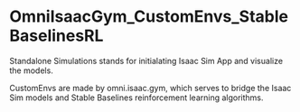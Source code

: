 # OmniIsaacGym_CustomEnvs_StableBaselinesRL

Standalone Simulations stands for initialating Isaac Sim App and visualize the models.

CustomEnvs are made by omni.isaac.gym, which serves to bridge the Isaac Sim models and Stable Baselines reinforcement learning algorithms.

